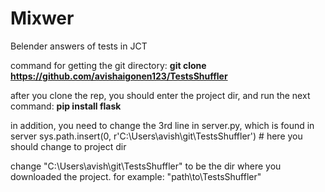 # Mixwer
Belender answers of tests in JCT

command for getting the git directory:
**git clone https://github.com/avishaigonen123/TestsShuffler**

after you clone the rep, you should enter the project dir, and run the next command:
**pip install flask**

in addition, you need to change the 3rd line in server.py, which is found in server
sys.path.insert(0, r'C:\Users\avish\git\TestsShuffler') # here you should change to project dir

change "C:\Users\avish\git\TestsShuffler" to be the dir where you downloaded the project.
for example: "path\to\TestsShuffler"
